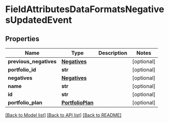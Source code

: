 # FieldAttributesDataFormatsNegativesUpdatedEvent

## Properties
Name | Type | Description | Notes
------------ | ------------- | ------------- | -------------
**previous_negatives** | [**Negatives**](Negatives.md) |  | [optional] 
**portfolio_id** | **str** |  | [optional] 
**negatives** | [**Negatives**](Negatives.md) |  | [optional] 
**name** | **str** |  | [optional] 
**id** | **str** |  | [optional] 
**portfolio_plan** | [**PortfolioPlan**](PortfolioPlan.md) |  | [optional] 

[[Back to Model list]](../README.md#documentation-for-models) [[Back to API list]](../README.md#documentation-for-api-endpoints) [[Back to README]](../README.md)



